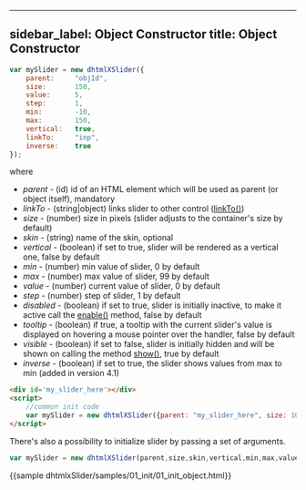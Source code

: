 
---
sidebar_label: Object Constructor
title: Object Constructor
---          

~~~js
var mySlider = new dhtmlXSlider({
	parent:		"objId",
	size:		150,
	value:		5,
	step:		1,
	min:		-10,
	max:		150,
    vertical:	true,
    linkTo:		"inp",
    inverse:	true
});
~~~

where 

- *parent* - (id) id of an HTML element which will be used as parent (or object itself), mandatory
- *linkTo* - (string|object) links slider to other control ([linkTo()](api/dhtmlxslider_linkto.md))
- *size* - (number) size in pixels (slider adjusts to the container's size by default)
- *skin* - (string) name of the skin, optional
- *vertical* - (boolean) if set to true, slider will be rendered as a vertical one, false by default 
- *min* - (number) min value of slider, 0 by default
- *max* - (number) max value of slider, 99 by default
- *value* - (number) current value of slider, 0 by default
- *step* - (number) step of slider, 1 by default
- *disabled* - (boolean) if set to true, slider is initially inactive, to make it active call the [enable()](api/dhtmlxslider_enable.md) method, false by default
- *tooltip* - (boolean) if true, a tooltip with the current slider's value is displayed on hovering a mouse pointer over the handler, false by default
- *visible* - (boolean) if set to false, slider is initially hidden and will be shown on calling the method [show()](api/dhtmlxslider_show.md), true by default
- *inverse* - (boolean) if set to true, the slider shows values from max to min (added in version 4.1)

~~~html
<div id='my_slider_here'></div>
<script>
	//common init code
	var mySlider = new dhtmlXSlider({parent: "my_slider_here", size: 100});
</script>
~~~

There's also a possibility to initialize slider by passing a set of arguments.

~~~js
var mySlider = new dhtmlXSlider(parent,size,skin,vertical,min,max,value,step);
~~~

{{sample dhtmlxSlider/samples/01_init/01_init_object.html}}